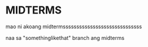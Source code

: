 # MIDTERMS
mao ni akoang midtermsssssssssssssssssssssssssssss

naa sa "somethinglikethat" branch ang midterms
